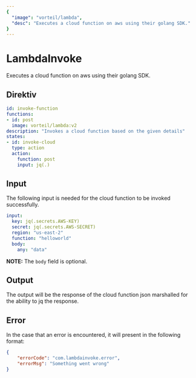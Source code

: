 ```yaml
---
{
  "image": "vorteil/lambda",
  "desc": "Executes a cloud function on aws using their golang SDK."
}
---
```

# LambdaInvoke

Executes a cloud function on aws using their golang SDK.

## Direktiv

```yaml
id: invoke-function
functions:
- id: post
  image: vorteil/lambda:v2
description: "Invokes a cloud function based on the given details"
states:
- id: invoke-cloud
  type: action
  action:
    function: post
    input: jq(.)
```

## Input

The following input is needed for the cloud function to be invoked successfully.

```yaml
input:
  key: jq(.secrets.AWS-KEY)
  secret: jq(.secrets.AWS-SECRET)
  region: "us-east-2"
  function: "helloworld"
  body: 
    any: "data"
```

**NOTE:** The `body`  field is optional.


## Output

The output will be the response of the cloud function json marshalled for the ability to jq the response.

## Error

In the case that an error is encountered, it will present in the following format:

```json
{
    "errorCode": "com.lambdainvoke.error",
    "errorMsg": "Something went wrong"
}
```
